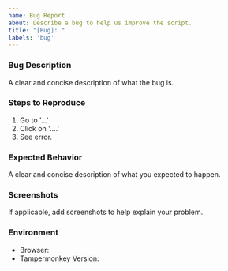 ```yaml
---
name: Bug Report
about: Describe a bug to help us improve the script.
title: "[Bug]: "
labels: 'bug'
---
```


### Bug Description
A clear and concise description of what the bug is.

### Steps to Reproduce
1. Go to '...'
2. Click on '....'
3. See error.

### Expected Behavior
A clear and concise description of what you expected to happen.

### Screenshots
If applicable, add screenshots to help explain your problem.

### Environment
- Browser:
- Tampermonkey Version:
